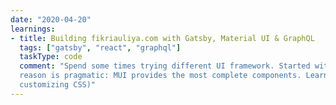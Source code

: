 ```yaml
---
date: "2020-04-20"
learnings:
- title: Building fikriauliya.com with Gatsby, Material UI & GraphQL
  tags: ["gatsby", "react", "graphql"]
  taskType: code
  comment: "Spend some times trying different UI framework. Started with Chakra-UI and ended up with Material UI. The
  reason is pragmatic: MUI provides the most complete components. Learned TailwindCSS, looks really handy (for those enjoying
  customizing CSS)"
---
```

